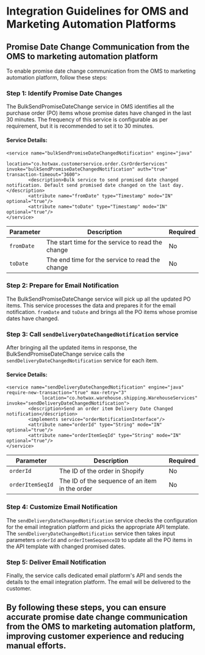 # Integration Guidelines for OMS and Marketing Automation Platforms

## Promise Date Change Communication from the OMS to marketing automation platform

To enable promise date change communication from the OMS to marketing automation platform, follow these steps:

### Step 1: Identify Promise Date Changes

The BulkSendPromiseDateChange service in OMS identifies all the purchase order (PO) items whose promise dates have changed in the last 30 minutes. The frequency of this service is configurable as per requirement, but it is recommended to set it to 30 minutes.

#### Service Details:
```
<service name="bulkSendPromiseDateChangedNotification" engine="java"
             location="co.hotwax.customerservice.order.CsrOrderServices" invoke="bulkSendPromiseDateChangedNotification" auth="true" transaction-timeout="3600">
        <description>Bulk service to send promised date changed notification. Default send promised date changed on the last day.</description>
        <attribute name="fromDate" type="Timestamp" mode="IN" optional="true"/>
        <attribute name="toDate" type="Timestamp" mode="IN" optional="true"/>
</service>
```
| Parameter | Description | Required |
|-----------|-------------|----------|
| `fromDate` | The start time for the service to read the change | No |
| `toDate` | The end time for the service to read the change| No |

### Step 2: Prepare for Email Notification

The BulkSendPromiseDateChange service will pick up all the updated PO items. This service processes the data and prepares it for the email notification.  `fromDate` and `toDate` and brings all the PO items whose promise dates have changed.

### Step 3: Call `sendDeliveryDateChangedNotification` service
After bringing all the updated items in response, the BulkSendPromiseDateChange service calls the `sendDeliveryDateChangedNotification` service for each item.

#### Service Details:
```
<service name="sendDeliveryDateChangedNotification" engine="java" require-new-transaction="true" max-retry="3"
             location="co.hotwax.warehouse.shipping.WarehouseServices" invoke="sendDeliveryDateChangedNotification">
        <description>Send an order item Delivery Date Changed notification</description>
        <implements service="orderNotificationInterface"/>
        <attribute name="orderId" type="String" mode="IN" optional="true"/>
        <attribute name="orderItemSeqId" type="String" mode="IN" optional="true"/>
</service>
```
| Parameter | Description | Required |
|-----------|-------------|----------|
| `orderId` | The ID of the order in Shopify | No |
| `orderItemSeqId` | The ID of the sequence of an item in the order | No |

### Step 4: Customize Email Notification
The `sendDeliveryDateChangedNotification` service checks the configuration for the email integration platform and picks the appropriate API template. The `sendDeliveryDateChangedNotification` service then takes input parameters `orderId` and `orderItemSequenceID` to update all the PO items in the API template with changed promised dates.

### Step 5: Deliver Email Notification

Finally, the service calls dedicated email platform's API and sends the details to the email integration platform. The email will be delivered to the customer. 

## By following these steps, you can ensure accurate promise date change communication from the OMS to marketing automation platform, improving customer experience and reducing manual efforts.













